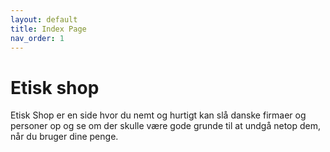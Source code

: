 ```yaml
---
layout: default
title: Index Page
nav_order: 1
---
```


# Etisk shop

Etisk Shop er en side hvor du nemt og hurtigt kan slå danske firmaer og personer op og se om der skulle være gode grunde til at undgå netop dem, når du bruger dine penge.
